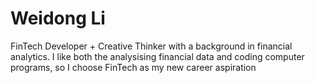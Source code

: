 # Weidong Li
FinTech Developer + Creative Thinker with a background in financial analytics.
I like both the analysising financial data and coding computer programs, so I choose FinTech as my new career aspiration
